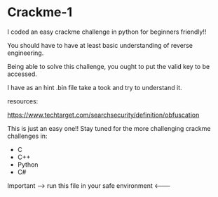 # Crackme-1
I coded an easy crackme challenge in python for beginners friendly!!


You should have to have at least basic understanding of reverse engineering.

Being able to solve this challenge, you ought to put the valid key to be accessed.

I have as an hint .bin file take a took and try to understand it.


resources: 

https://www.techtarget.com/searchsecurity/definition/obfuscation

This is just an easy one!! Stay tuned for the more challenging crackme challenges in:

- C
- C++
- Python
- C#


Important --> run this file in your safe environment <---

